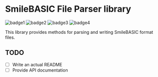 SmileBASIC File Parser library
===
![badge1](https://github.com/SBAPI-Team/SmileBASIC-File-Parser/blob/master/coverage/badges-branches.svg?raw=true)
![badge2](https://github.com/SBAPI-Team/SmileBASIC-File-Parser/blob/master/coverage/badges-functions.svg?raw=true)
![badge3](https://github.com/SBAPI-Team/SmileBASIC-File-Parser/blob/master/coverage/badges-lines.svg?raw=true)
![badge4](https://github.com/SBAPI-Team/SmileBASIC-File-Parser/blob/master/coverage/badges-statements.svg?raw=true)


This library provides methods for parsing and writing SmileBASIC format files.

TODO
---
- [ ] Write an actual README
- [ ] Provide API documentation